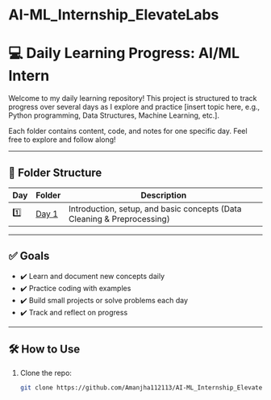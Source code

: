 # AI-ML_Internship_ElevateLabs

# 💻 Daily Learning Progress: AI/ML Intern

Welcome to my daily learning repository! This project is structured to track progress over several days as I explore and practice [insert topic here, e.g., Python programming, Data Structures, Machine Learning, etc.].

Each folder contains content, code, and notes for one specific day. Feel free to explore and follow along!

---

## 📁 Folder Structure

| Day | Folder | Description |
|-----|--------|-------------|
| 1️⃣  | [Day 1](./Day1) | Introduction, setup, and basic concepts (Data Cleaning & Preprocessing) |

---

## ✅ Goals

- ✔️ Learn and document new concepts daily
- ✔️ Practice coding with examples
- ✔️ Build small projects or solve problems each day
- ✔️ Track and reflect on progress

---

## 🛠️ How to Use

1. Clone the repo:
   ```bash
   git clone https://github.com/Amanjha112113/AI-ML_Internship_ElevateLabs.git
